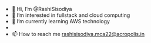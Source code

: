 - 👋 Hi, I’m @RashiSisodiya
- 👀 I’m interested in fullstack and cloud computing
- 🌱 I’m currently learning AWS technology 
- 
- 📫 How to reach me rashisisodiya.mca22@acropolis.in

<!---
RashiSisodiya/RashiSisodiya is a ✨ special ✨ repository because its `README.md` (this file) appears on your GitHub profile.
You can click the Preview link to take a look at your changes.
--->
